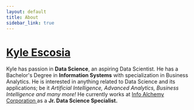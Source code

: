 ```yaml
---
layout: default
title: About
sidebar_link: true
---
```


<footer>
	<div>
		<h1><a href="http://klescosia.tk">Kyle Escosia</a></h1>
		<p>
			Kyle has passion in <strong>Data Science</strong>, an aspiring Data Scientist. He has a Bachelor's Degree in <strong>Information Systems</strong> with specialization in Business Analytics. He is interested in anything related to Data Science and its applications; be it <em> Artificial Intelligence, Advanced Analytics, Business Intelligence and many more!</em> He currently works at <a href="https://www.info-alchemy.com/">Info Alchemy Corporation </a> as a <strong>Jr. Data Science Specialist.</strong>
		</p>
	</div>
</footer>